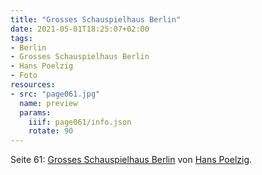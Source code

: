 ```yaml
---
title: "Grosses Schauspielhaus Berlin"
date: 2021-05-01T18:25:07+02:00
tags:
- Berlin
- Grosses Schauspielhaus Berlin
- Hans Poelzig
- Foto
resources:
- src: "page061.jpg"
  name: preview
  params:
    iiif: page061/info.json
    rotate: 90
---
```


Seite 61: [Grosses Schauspielhaus Berlin](/tags/Grosses-Schauspielhaus-Berlin) von [Hans Poelzig](/tags/Hans-Poelzig).
